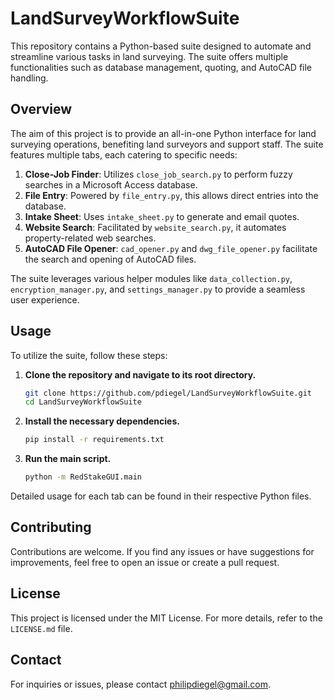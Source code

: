 # LandSurveyWorkflowSuite

This repository contains a Python-based suite designed to automate and streamline various tasks in land surveying. The suite offers multiple functionalities such as database management, quoting, and AutoCAD file handling.

## Overview

The aim of this project is to provide an all-in-one Python interface for land surveying operations, benefiting land surveyors and support staff. The suite features multiple tabs, each catering to specific needs:

1. **Close-Job Finder**: Utilizes `close_job_search.py` to perform fuzzy searches in a Microsoft Access database.
2. **File Entry**: Powered by `file_entry.py`, this allows direct entries into the database.
3. **Intake Sheet**: Uses `intake_sheet.py` to generate and email quotes.
4. **Website Search**: Facilitated by `website_search.py`, it automates property-related web searches.
5. **AutoCAD File Opener**: `cad_opener.py` and `dwg_file_opener.py` facilitate the search and opening of AutoCAD files.

The suite leverages various helper modules like `data_collection.py`, `encryption_manager.py`, and `settings_manager.py` to provide a seamless user experience.

## Usage

To utilize the suite, follow these steps:

1. **Clone the repository and navigate to its root directory.**

    ``` bash
    git clone https://github.com/pdiegel/LandSurveyWorkflowSuite.git
    cd LandSurveyWorkflowSuite
    ```

2. **Install the necessary dependencies.**

    ``` bash
    pip install -r requirements.txt
    ```

3. **Run the main script.**

    ``` bash
    python -m RedStakeGUI.main
    ```

Detailed usage for each tab can be found in their respective Python files.

## Contributing

Contributions are welcome. If you find any issues or have suggestions for improvements, feel free to open an issue or create a pull request.

## License

This project is licensed under the MIT License. For more details, refer to the `LICENSE.md` file.

## Contact

For inquiries or issues, please contact <philipdiegel@gmail.com>.
